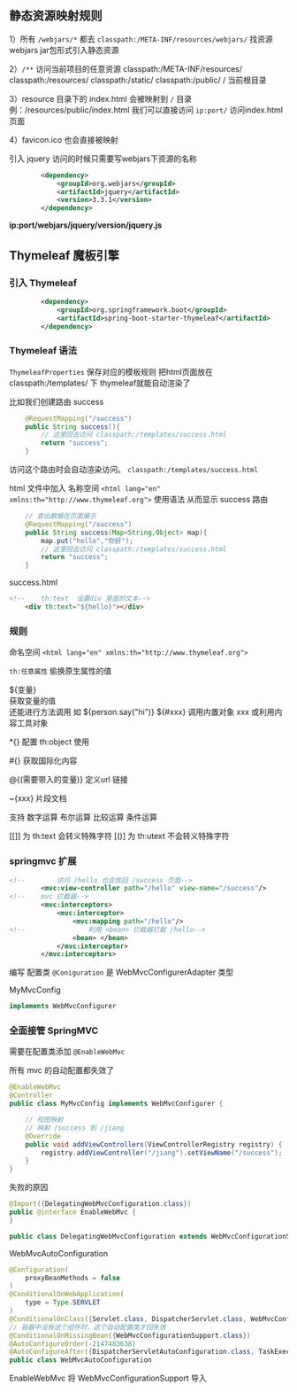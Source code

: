 ## 静态资源映射规则
1）所有 `/webjars/*` 都去 `classpath:/META-INF/resources/webjars/` 找资源
    webjars jar包形式引入静态资源
    
2）`/**` 访问当前项目的任意资源
    classpath:/META-INF/resources/ 
    classpath:/resources/
    classpath:/static/
    classpath:/public/
    / 当前根目录

3）resource 目录下的 index.html 会被映射到 `/` 目录
    例：/resources/public/index.html
    我们可以直接访问 `ip:port/`  访问index.html 页面
    
4）favicon.ico 也会直接被映射    

引入 jquery
访问的时候只需要写webjars下资源的名称
```xml
        <dependency>
            <groupId>org.webjars</groupId>
            <artifactId>jquery</artifactId>
            <version>3.3.1</version>
        </dependency>
```
**ip:port/webjars/jquery/version/jquery.js**


## Thymeleaf 魔板引擎

### 引入 Thymeleaf
```xml
        <dependency>
            <groupId>org.springframework.boot</groupId>
            <artifactId>spring-boot-starter-thymeleaf</artifactId>
        </dependency>
```

### Thymeleaf 语法
`ThymeleafProperties`  保存对应的模板规则 
把html页面放在 classpath:/templates/ 下 thymeleaf就能自动渲染了

比如我们创建路由 success
```java
    @RequestMapping("/success")
    public String success(){
        // 这里回去访问 classpath:/templates/success.html
        return "success";
    }
```
访问这个路由时会自动渲染访问。
`classpath:/templates/success.html`

html 文件中加入 名称空间
`<html lang="en" xmlns:th="http://www.thymeleaf.org">`
使用语法  从而显示
success 路由
```java
    // 查出数据在页面展示
    @RequestMapping("/success")
    public String success(Map<String,Object> map){
        map.put("hello","你好");
        // 这里回去访问 classpath:/templates/success.html
        return "success";
    }
```
success.html
```html
<!--    th:text  设置div 里面的文本-->
    <div th:text="${hello}"></div>
```

### 规则
命名空间
`<html lang="en" xmlns:th="http://www.thymeleaf.org">`

`th:任意属性`  偷换原生属性的值 

${变量}  
    获取变量的值   
    还能进行方法调用  如 ${person.say("hi")}
    ${#xxx} 调用内置对象 xxx  或利用内容工具对象
    
*{} 配置 th:object 使用

\#{} 获取国际化内容

@{(需要带入的变量)} 定义url 链接

~{xxx}  片段文档

支持 数字运算 布尔运算 比较运算 条件运算

[[]] 为 th:text 会转义特殊字符
[()] 为 th:utext 不会转义特殊字符


### springmvc 扩展
```xml
<!--        访问 /hello 也会放回 /success 页面-->
        <mvc:view-controller path="/hello" view-name="/success"/>
<!--    mvc 拦截器-->
        <mvc:interceptors>
            <mvc:interceptor>
                <mvc:mapping path="/hello"/>
<!--                利用 <bean> 拦截器拦截 /hello-->
                <bean> </bean>
            </mvc:interceptor>
        </mvc:interceptors>
```

编写 配置类 
`@Coniguration`  是 WebMvcConfigurerAdapter 类型


MyMvcConfig
```java
implements WebMvcConfigurer
```

### 全面接管 SpringMVC
需要在配置类添加 `@EnableWebMvc`

所有 mvc 的自动配置都失效了
```java
@EnableWebMvc
@Controller
public class MyMvcConfig implements WebMvcConfigurer {

    // 视图映射
    // 映射 /success 到 /jiang
    @Override
    public void addViewControllers(ViewControllerRegistry registry) {
        registry.addViewController("/jiang").setViewName("/success");
    }
}
```
失败的原因
```java
@Import({DelegatingWebMvcConfiguration.class})
public @interface EnableWebMvc {
}
```
```java
public class DelegatingWebMvcConfiguration extends WebMvcConfigurationSupport
```

WebMvcAutoConfiguration
```java
@Configuration(
    proxyBeanMethods = false
)
@ConditionalOnWebApplication(
    type = Type.SERVLET
)
@ConditionalOnClass({Servlet.class, DispatcherServlet.class, WebMvcConfigurer.class})
// 容器中没有这个组件时，这个自动配置类才回失效
@ConditionalOnMissingBean({WebMvcConfigurationSupport.class})
@AutoConfigureOrder(-2147483638)
@AutoConfigureAfter({DispatcherServletAutoConfiguration.class, TaskExecutionAutoConfiguration.class, ValidationAutoConfiguration.class})
public class WebMvcAutoConfiguration
```

EnableWebMvc 将  WebMvcConfigurationSupport 导入